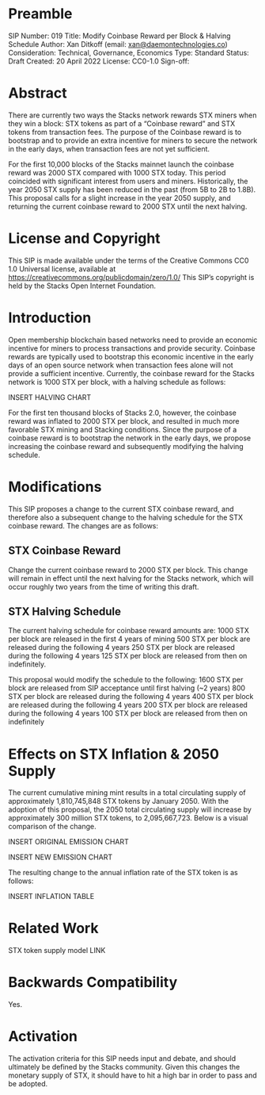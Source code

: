 # Preamble

SIP Number: 019
Title: Modify Coinbase Reward per Block & Halving Schedule
Author: Xan Ditkoff (email: xan@daemontechnologies.co)
Consideration: Technical, Governance, Economics
Type: Standard
Status: Draft
Created: 20 April 2022
License: CC0-1.0
Sign-off: 

# Abstract
There are currently two ways the Stacks network rewards STX miners when they win a block: STX tokens as part of a “Coinbase reward” and STX tokens from transaction fees. The purpose of the Coinbase reward is to bootstrap and to provide an extra incentive for miners to secure the network in the early days, when transaction fees are not yet sufficient. 

For the first 10,000 blocks of the Stacks mainnet launch the coinbase reward was 2000 STX compared with 1000 STX today. This period coincided with significant interest from users and miners. Historically, the year 2050 STX supply has been reduced in the past (from 5B to 2B to 1.8B). This proposal calls for a slight increase in the year 2050 supply, and returning the current coinbase reward to 2000 STX until the next halving. 

# License and Copyright
This SIP is made available under the terms of the Creative Commons CC0 1.0 Universal license, available at https://creativecommons.org/publicdomain/zero/1.0/ This SIP’s copyright is held by the Stacks Open Internet Foundation.

# Introduction
Open membership blockchain based networks need to provide an economic incentive for miners to process transactions and provide security. Coinbase rewards are typically used to bootstrap this economic incentive in the early days of an open source network when transaction fees alone will not provide a sufficient incentive. Currently, the coinbase reward for the Stacks network is 1000 STX per block, with a halving schedule as follows:

INSERT HALVING CHART

For the first ten thousand blocks of Stacks 2.0, however, the coinbase reward was inflated to 2000 STX per block, and resulted in much more favorable STX mining and Stacking conditions. Since the purpose of a coinbase reward is to bootstrap the network in the early days, we propose increasing the coinbase reward and subsequently modifying the halving schedule.

# Modifications
This SIP proposes a change to the current STX coinbase reward, and therefore also a subsequent change to the halving schedule for the STX coinbase reward. The changes are as follows:

## STX Coinbase Reward
Change the current coinbase reward to 2000 STX per block. This change will remain in effect until the next halving for the Stacks network, which will occur roughly two years from the time of writing this draft.

## STX Halving Schedule
The current halving schedule for coinbase reward amounts are:
1000 STX per block are released in the first 4 years of mining
500 STX per block are released during the following 4 years
250 STX per block are released during the following 4 years
125 STX per block are released from then on indefinitely.

This proposal would modify the schedule to the following:
1600 STX per block are released from SIP acceptance until first halving (~2 years)
800 STX per block are released during the following 4 years
400 STX per block are released during the following 4 years
200 STX per block are released during the following 4 years
100 STX per block are released from then on indefinitely

# Effects on STX Inflation & 2050 Supply
The current cumulative mining mint results in a total circulating supply of approximately 1,810,745,848 STX tokens by January 2050. With the adoption of this proposal, the 2050 total circulating supply will increase by approximately 300 million STX tokens, to 2,095,667,723. Below is a visual comparison of the change.

INSERT ORIGINAL EMISSION CHART

INSERT NEW EMISSION CHART

The resulting change to the annual inflation rate of the STX token is as follows:

INSERT INFLATION TABLE

# Related Work
STX token supply model LINK

# Backwards Compatibility
Yes.

# Activation
The activation criteria for this SIP needs input and debate, and should ultimately be defined by the Stacks community. Given this changes the monetary supply of STX, it should have to hit a high bar in order to pass and be adopted.


